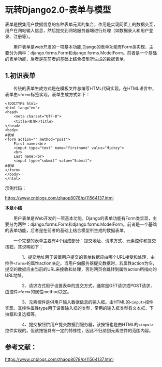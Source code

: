 # 玩转Django2.0-表单与模型

表单是搜集用户数据信息的各种表单元素的集合，作用是实现网页上的数据交互，用户在网站输入信息，然后提交到网站服务器端进行处理（如数据录入和用户登录、注册等）。

　　用户表单是web开发的一项基本功能,Django的表单功能有Form类实现，主要分为两种：django.forms.Form和django.forms.ModelForm。前者是一个基础的表单功能，后者是在前者的基础上结合模型所生成的数据表单。



## 1.初识表单

　　传统的表单生成方式是在模板文件总编写HTML代码实现，在HTML语言中，表单由`<form>`标签实现。表单生成方式如下：

```
<!DOCTYPE html>
<html lang="en">
<head>
    <meta charset="UTF-8">
    <title>表单</title>
</head>
<body>
#表单
<form action="" method="post">
    First name:<br>
    <input type="text" name="firstname" value="Mickey">
    <br>
    Last name:<br>
    <input type="submit" value="Submit">
#表单
</form>
</body>
</html>
```



示例代码：

https://www.cnblogs.com/zhaop8078/p/11564137.html



**本章小结**

　　用户表单是Web开发的一项基本功能，Django的表单功能有Form类实现，主要分为两种：django.forms.Form和django.forms.ModelForm。前者是一个基础的表单功能，后者是在前者的基础上结合模型所生成的数据表单。

　　一个完整的表单主要有4个组成部分：提交地址、请求方式、元素控件和提交按钮。其说明如下：

　　　　1、提交地址用于设置用户提交的表单数据应由哪个URL接受和处理，由控件`<form>`的属性action决定。当用户向服务器提交数据时，若属性action为空，提交的数据应由当前的URL来接收和处理，否则网页会跳转到属性action所指向的URL地址。

　　　　2、请求方式用于设置表单的提交方式，通常是GET请求或POST请求，由控件`<form>`的属性method决定。

　　　　3、元素控件是供用户输入数据信息的输入框。由HTML的`<input>`控件实现，其控件属性type用于设置输入框的类型，常用的输入框类型有文本框、下拉框和复选框等。

　　　　4、提交按钮供用户提交数据到服务器，该按钮也是由HTML的`<input>`控件实现的。但该按钮具有一定的特殊性，因此不归纳到元素控件的范围内容。




## 参考文献：
https://www.cnblogs.com/zhaop8078/p/11564137.html
